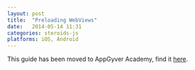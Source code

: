 ```yaml
---
layout: post
title:  "Preloading WebViews"
date:   2014-05-14 11:31
categories: steroids-js
platforms: iOS, Android
---
```


This guide has been moved to AppGyver Academy, find it [here](https://academy.appgyver.com/categories/4-app-architecture/contents/44-basics-of-preloading-webviews).